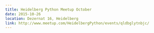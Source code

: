 ```yaml
---
title: Heidelberg Python Meetup October
date: 2015-10-26
location: Dezernat 16, Heidelberg
link: http://www.meetup.com/HeidelbergPython/events/qldbglytnbjc/
---
```


